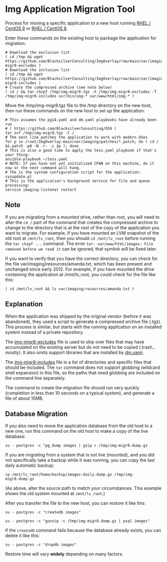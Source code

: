 # Img Application Migration Tool 

Process for moving a specific application to a new host running 
[RHEL / CentOS 9](https://github.com/BlacksilverConsulting/OS9) or [RHEL / CentOS 8](https://github.com/BlacksilverConsulting/OS8).

Enter these commands on the existing host to package the application for migration:

```
# Download the exclusion list
( cd /tmp && wget https://github.com/BlacksilverConsulting/ImgOverlay/raw/main/var/imaging/resources/migr8/img-migr8-excludes )
# Download the inclusion list
( cd /tmp && wget https://github.com/BlacksilverConsulting/ImgOverlay/raw/main/var/imaging/resources/migr8/img-migr8-includes )
# Create the compressed archive (see note below)
( cd / && tar chzpf /tmp/img-migr8.tgz -X /tmp/img-migr8-excludes -T /tmp/img-migr8-includes usr/bin/img-* var/www/html/img-* )
```

Move the /tmp/img-migr8.tgz file to the /tmp directory on the new host, then run these commands on the new host to set up the application:

```
# This assumes the pg14.yaml and dm.yaml playbooks have already been run
# ( https://github.com/BlacksilverConsulting/OS9 )
tar zxf /tmp/img-migr8.tgz -C /
# The next line patches the application to work with modern OSes
for p in /root/ImgOverlay-main/var/imaging/patches/*.patch; do ( cd / && patch -p0 -N -r- -i $p ); done
# This is also a good time to apply the tess.yaml playbook if that's your thing:
ansible-playbook ~/tess.yaml
# NOTE: If you have not yet initialized CPAN on this machine, do it now or the next command will hang.
# The is the system configuration script for the application:
sysupdate.pl
# This is the application's background service for file and queue processing:
service imaging-listener restart
```

## Note

If you are migrating from a mounted drive, rather than root, you will need to alter the `cd /` part of the command that creates the compressed archive to change to the directory that is at the root of the copy of the application you want to migrate. For example, if you have mounted an LVM snapshot of the old root at `/mnt/lv_root`, then you should `cd /mnt/lv_root` before running the `tar chzpf ...` command. The error `tar: var/www/html/images: File removed before we read it` can be ignored, that symlink will be fixed later.

If you want to verify that you have the correct directory, you can check for the file var/imaging/resources/amanda.txt, which has been present and unchanged since early 2012. For example, if you have mounted the drive containing the application at /mnt/lv_root, you could check for the file like this:

`( cd /mnt/lv_root && ls var/imaging/resources/amanda.txt )`

## Explanation

When the application was shipped by the original vendor (before it was abandoned), they used a script to generate a compressed archive file (.tgz). This process is similar, but starts with the running application on an installed system instead of a private repository.

The [img-migr8-excludes](https://github.com/BlacksilverConsulting/ImgOverlay/raw/main/var/imaging/resources/migr8/img-migr8-excludes) file is used to skip over files that may have accumulated on the existing server but do not need to be copied (.trash., mostly). It also omits support libraries that are installed by [dm.yaml](https://github.com/BlacksilverConsulting/OS9/blob/main/dm.yaml).

The [img-migr8-includes](https://github.com/BlacksilverConsulting/ImgOverlay/raw/main/var/imaging/resources/migr8/img-migr8-includes) file is a list of directories and specific files that should be included. The `tar` command does not support globbing (wildcard shell expansion) in this file, so the paths that need globbing are included on the command line separately.

The command to create the migration file should run very quickly (completion in less than 10 seconds on a typical system), and generate a file of about 15MB.

## Database Migration

If you also need to move the application database from the old host to a new one, run this command on the old host to make a copy of the live database:

`su - postgres -c "pg_dump images | gzip > /tmp/img-migr8.dump.gz`

If you are migrating from a system that is not live (mounted), and you did not specifically take a backup while it was running, you can copy the last daily automatic backup:

`cp /mnt/lv_root/home/backup/images-daily.dump.gz /tmp/img-migr8.dump.gz`

(As above, alter the source path to match your circumstances. This example shows the old system mounted at `/mnt/lv_root`.)

After you transfer the file to the new host, you can restore it like this:

`su - postgres -c "createdb images"`

`su - postgres -c "gunzip -c /tmp/img-migr8.dump.gz | psql images"`

If the `createdb` command fails because the database already exists, you can delete it like this:

`su - postgres -c "dropdb images"`

Restore time will vary **widely** depending on many factors.

